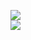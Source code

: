 [![](https://img.shields.io/badge/Made%20With-Github%20Spray-lightgrey.svg?style=for-the-badge&logo=github)](https://github.com/Annihil/github-spray#2577)  
[![](https://i.imgur.com/2DrTn0Z.gif)](https://github.com/Annihil/github-spray)